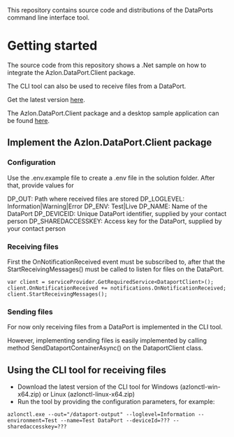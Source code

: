This repository contains source code and distributions of the DataPorts command line interface tool.

# Getting started
The source code from this repository shows a .Net sample on how to integrate the Azlon.DataPort.Client package.

The CLI tool can also be used to receive files from a DataPort.

Get the latest version [here](https://github.com/Azlon-io/dataport-cli/tags).

The Azlon.DataPort.Client package and a desktop sample application can be found [here](https://github.com/Azlon-io/DataPorts).

## Implement the Azlon.DataPort.Client package
### Configuration
Use the .env.example file to create a .env file in the solution folder. After that, provide values for 

DP_OUT: Path where received files are stored
DP_LOGLEVEL: Information|Warning|Error
DP_ENV: Test|Live
DP_NAME: Name of the DataPort
DP_DEVICEID: Unique DataPort identifier, supplied by your contact person
DP_SHAREDACCESSKEY: Access key for the DataPort, supplied by your contact person

### Receiving files
First the OnNotificationReceived event must be subscribed to, after that the StartReceivingMessages() must be called to listen for files on the DataPort.
```
var client = serviceProvider.GetRequiredService<DataportClient>();
client.OnNotificationReceived += notifications.OnNotificationReceived;
client.StartReceivingMessages(); 
```

### Sending files
For now only receiving files from a DataPort is implemented in the CLI tool.

However, implementing sending files is easily implemented by calling method SendDataportContainerAsync() on the DataportClient class.

## Using the CLI tool for receiving files
- Download the latest version of the CLI tool for Windows (azlonctl-win-x64.zip) or Linux (azlonctl-linux-x64.zip)
- Run the tool by providing the configuration parameters, for example:
```
azlonctl.exe --out="/dataport-output" --loglevel=Information --environment=Test --name=Test DataPort --deviceId=??? --sharedaccesskey=???
```

